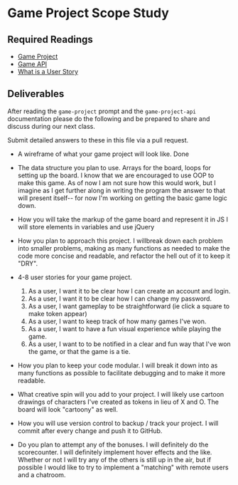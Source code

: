 # Game Project Scope Study

## Required Readings

-   [Game Project](https://github.com/ga-wdi-boston/game-project)
-   [Game API](https://github.com/ga-wdi-boston/game-project-api)
-   [What is a User Story](http://searchsoftwarequality.techtarget.com/definition/user-story)

## Deliverables

After reading the `game-project` prompt and the `game-project-api` documentation
please do the following and be prepared to share and discuss during our next
class.

Submit detailed answers to these in this file via a pull request.

-   A wireframe of what your game project will look like.
   Done

-   The data structure you plan to use.
   Arrays for the board, loops for setting up the board. I know that we are
   encouraged to use OOP to make this game. As of now I am not sure how this
   would work, but I imagine as I get further along in writing the program the
   answer to that will present itself-- for now I'm working on getting the basic
   game logic down.

-   How you will take the markup of the game board and represent it in JS
    I will store elements in variables and use jQuery

-   How you plan to approach this project.
    I willbreak down each problem into smaller problems, making as many functions
    as needed to make the code more concise and readable, and refactor the hell
    out of it to keep it "DRY".

-   4-8 user stories for your game project.
    1. As a user, I want it to be clear how I can create an account and login.
    2. As a user, I want it to be clear how I can change my password.
    3. As a user, I want gameplay to be straightforward (ie click a square to
      make token appear)
    4. As a user, I want to keep track of how many games I've won.
    5. As a user, I want to have a fun visual experience while playing the game.
    6. As a user, I want to to be notified in a clear and fun way that I've
     won the game, or that the game is a tie.

-   How you plan to keep your code modular.
    I will break it down into as many functions as possible to facilitate
    debugging  and to make it more readable.

-   What creative spin will you add to your project.
      I will likely use cartoon drawings of characters I've created as tokens in
      lieu of X and O. The board will look "cartoony" as well.

-   How you will use version control to backup / track your project.
    I will commit after every change and push it to GitHub.

-   Do you plan to attempt any of the bonuses.
    I will definitely do the scorecounter.
    I will definitely implement hover effects and the like.
    Whether or not I will try any of the others is still up in the air, but
    if possible I would like to try to implement a "matching" with remote users
    and a chatroom. 
